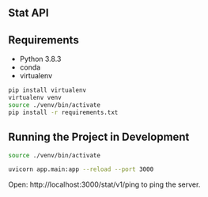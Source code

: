 ## Stat API 

## Requirements
- Python 3.8.3
- conda 
- virtualenv


```bash
pip install virtualenv
virtualenv venv
source ./venv/bin/activate
pip install -r requirements.txt
```

## Running the Project in Development

```bash
source ./venv/bin/activate

uvicorn app.main:app --reload --port 3000
```

Open: http://localhost:3000/stat/v1/ping to ping the server.

